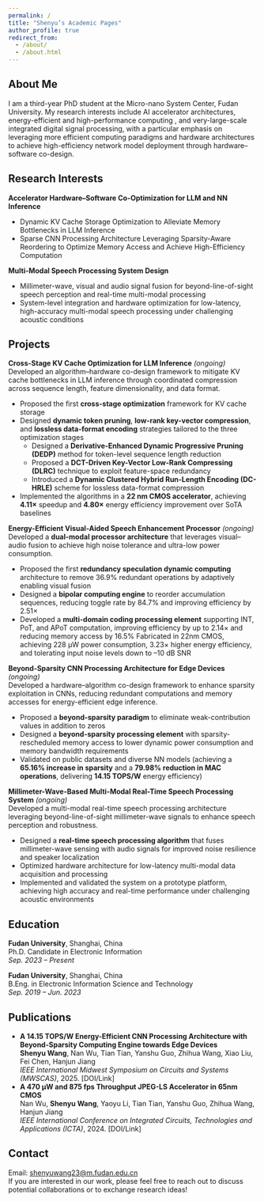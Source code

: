 ```yaml
---
permalink: /
title: "Shenyu’s Academic Pages"
author_profile: true
redirect_from: 
  - /about/
  - /about.html
---
```




About Me
------------------------
I am a third-year PhD student at the Micro-nano System Center, Fudan University.  My research interests include AI accelerator architectures, energy-efficient and high-performance computing , and very-large-scale integrated digital signal processing, with a particular emphasis on leveraging more efficient computing paradigms and hardware architectures to achieve high-efficiency network model deployment through hardware–software co-design. 



Research Interests
------------------------
**Accelerator Hardware–Software Co-Optimization for LLM and NN Inference**   

- Dynamic KV Cache Storage Optimization to Alleviate Memory Bottlenecks in LLM Inference 
- Sparse CNN Processing Architecture Leveraging Sparsity-Aware Reordering to Optimize Memory Access and Achieve High-Efficiency Computation 

**Multi-Modal Speech Processing System Design**   

- Millimeter-wave, visual and audio signal fusion for beyond-line-of-sight speech perception and real-time multi-modal processing 
- System-level integration and hardware optimization for low-latency, high-accuracy multi-modal speech processing under challenging acoustic conditions   



Projects
------------------------
**Cross-Stage KV Cache Optimization for LLM Inference** *(ongoing)*   
Developed an algorithm–hardware co-design framework to mitigate KV cache bottlenecks in LLM inference through coordinated compression across sequence length, feature dimensionality, and data format.  
- Proposed the first **cross-stage optimization** framework for KV cache storage 
- Designed **dynamic token pruning**, **low-rank key-vector compression**, and **lossless data-format encoding** strategies tailored to the three optimization stages 
  - Designed a **Derivative-Enhanced Dynamic Progressive Pruning (DEDP)** method for token-level sequence length reduction
  - Proposed a **DCT-Driven Key-Vector Low-Rank Compressing (DLRC)** technique to exploit feature-space redundancy
  - Introduced a **Dynamic Clustered Hybrid Run-Length Encoding (DC-HRLE)** scheme for lossless data-format compression
- Implemented the algorithms in a **22 nm CMOS accelerator**, achieving **4.11×** speedup and **4.80×** energy efficiency improvement over SoTA baselines 

  

**Energy-Efficient Visual-Aided Speech Enhancement Processor** *(ongoing)*  
Developed a **dual-modal processor architecture** that leverages visual–audio fusion to achieve high noise tolerance and ultra-low power consumption.  
- Proposed the first **redundancy speculation dynamic computing** architecture to remove 36.9% redundant operations by adaptively enabling visual fusion  
- Designed a **bipolar computing engine** to reorder accumulation sequences, reducing toggle rate by 84.7% and improving efficiency by 2.51×
- Developed a **multi-domain coding processing element** supporting INT, PoT, and APoT computation, improving efficiency by up to 2.14× and reducing memory access by 16.5%
Fabricated in 22nm CMOS, achieving 228 μW power consumption, 3.23× higher energy efficiency, and tolerating input noise levels down to –10 dB SNR



**Beyond-Sparsity CNN Processing Architecture for Edge Devices** *(ongoing)*   
Developed a hardware–algorithm co-design framework to enhance sparsity exploitation in CNNs, reducing redundant computations and memory accesses for energy-efficient edge inference.  
- Proposed a **beyond-sparsity paradigm** to eliminate weak-contribution values in addition to zeros   
- Designed a **beyond-sparsity processing element** with sparsity-rescheduled memory access to lower dynamic power consumption and memory bandwidth requirements  
- Validated on public datasets and diverse NN models (achieving a **65.16% increase in sparsity** and a **79.98% reduction in MAC operations**, delivering **14.15 TOPS/W** energy efficiency)

  

**Millimeter-Wave-Based Multi-Modal Real-Time Speech Processing System** *(ongoing)*    
Developed a multi-modal real-time speech processing architecture leveraging beyond-line-of-sight millimeter-wave signals to enhance speech perception and robustness.  
- Designed a **real-time speech processing algorithm** that fuses millimeter-wave sensing with audio signals for improved noise resilience and speaker localization
- Optimized hardware architecture for low-latency multi-modal data acquisition and processing
- Implemented and validated the system on a prototype platform, achieving high accuracy and real-time performance under challenging acoustic environments



Education 
------------------------
**Fudan University**, Shanghai, China    
Ph.D. Candidate in Electronic Information  
*Sep. 2023 – Present* 

**Fudan University**, Shanghai, China    
B.Eng. in Electronic Information Science and Technology  
*Sep. 2019 – Jun. 2023*  



Publications
------------------------
- **A 14.15 TOPS/W Energy-Efficient CNN Processing Architecture with Beyond-Sparsity Computing Engine towards Edge Devices**  
  **Shenyu Wang**, Nan Wu, Tian Tian, Yanshu Guo, Zhihua Wang, Xiao Liu, Fei Chen, Hanjun Jiang  
  *IEEE International Midwest Symposium on Circuits and Systems (MWSCAS)*, 2025. [DOI/Link]  
- **A 470 μW and 875 fps Throughput JPEG-LS Accelerator in 65nm CMOS**  
  Nan Wu, **Shenyu Wang**, Yaoyu Li, Tian Tian, Yanshu Guo, Zhihua Wang, Hanjun Jiang  
  *IEEE International Conference on Integrated Circuits, Technologies and Applications (ICTA)*, 2024. [DOI/Link]  



Contact
------------------------
Email: shenyuwang23@m.fudan.edu.cn  
If you are interested in our work, please feel free to reach out to discuss potential collaborations or to exchange research ideas! 

